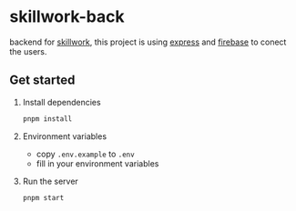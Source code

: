 # skillwork-back

backend for [skillwork](https://github.com/develop1997/skillwork), this project is using [express](https://expressjs.com/) and [firebase](https://firebase.google.com/) to conect the users.

## Get started

1. Install dependencies

    ```bash
    pnpm install
    ```


2. Environment variables

    - copy `.env.example` to `.env`
    - fill in your environment variables

3. Run the server

    ```bash
    pnpm start
    ```
